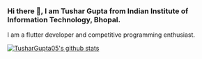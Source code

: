 ### Hi there 👋, I am Tushar Gupta from Indian Institute of Information Technology, Bhopal.
I am a flutter developer and competitive programming enthusiast.

[![TusharGupta05's github stats](https://github-readme-stats.vercel.app/api?username=tushargupta05)](https://github.com/anuraghazra/github-readme-stats)


<!--
**TusharGupta05/TusharGupta05** is a ✨ _special_ ✨ repository because its `README.md` (this file) appears on your GitHub profile.

Here are some ideas to get you started:

- 🔭 I’m currently working on ...
- 🌱 I’m currently learning ...
- 👯 I’m looking to collaborate on ...
- 🤔 I’m looking for help with ...
- 💬 Ask me about ...
- 📫 How to reach me: ...
- 😄 Pronouns: ...
- ⚡ Fun fact: ...
-->
